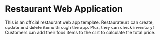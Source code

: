 # Restaurant Web Application
This is an official restaurant web app template.
Restaurateurs can create, update and delete items through the app. Plus, they can check inventory!
Customers can add their food items to the cart to calculate the total price.
